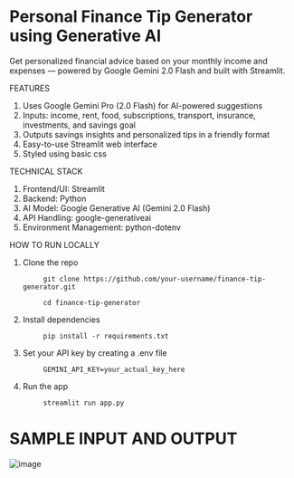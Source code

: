 # Personal Finance Tip Generator using Generative AI
Get personalized financial advice based on your monthly income and expenses — powered by Google Gemini 2.0 Flash and built with Streamlit.

FEATURES
1. Uses Google Gemini Pro (2.0 Flash) for AI-powered suggestions
2. Inputs: income, rent, food, subscriptions, transport, insurance, investments, and savings goal
3. Outputs savings insights and personalized tips in a friendly format
4. Easy-to-use Streamlit web interface
5. Styled using basic css


TECHNICAL STACK
1. Frontend/UI: Streamlit
2. Backend: Python
3. AI Model: Google Generative AI (Gemini 2.0 Flash)
4. API Handling: google-generativeai
5. Environment Management: python-dotenv


HOW TO RUN LOCALLY
1. Clone the repo

            git clone https://github.com/your-username/finance-tip-generator.git

            cd finance-tip-generator

3. Install dependencies

            pip install -r requirements.txt

5. Set your API key by creating a .env file

            GEMINI_API_KEY=your_actual_key_here

7. Run the app

            streamlit run app.py


# SAMPLE INPUT AND OUTPUT
![image](https://github.com/user-attachments/assets/24cc1e8f-399c-4b4e-9761-25425a0a7cb8)
